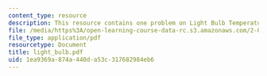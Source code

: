 ```yaml
---
content_type: resource
description: This resource contains one problem on Light Bulb Temperature
file: /media/https%3A/open-learning-course-data-rc.s3.amazonaws.com/2-003-modeling-dynamics-and-control-i-spring-2005/1ea9369a874a440da53c317682984eb6_light_bulb.pdf
file_type: application/pdf
resourcetype: Document
title: light_bulb.pdf
uid: 1ea9369a-874a-440d-a53c-317682984eb6
---
```


